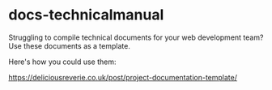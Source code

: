 # docs-technicalmanual
Struggling to compile technical documents for your web development team? Use these documents as a template.

Here's how you could use them:

https://deliciousreverie.co.uk/post/project-documentation-template/
